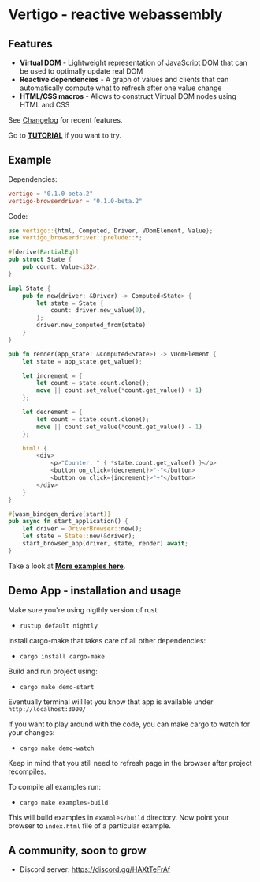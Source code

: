 Vertigo - reactive webassembly
===================

Features
--------------

* **Virtual DOM** - Lightweight representation of JavaScript DOM that can be used to optimally update real DOM
* **Reactive dependencies** - A graph of values and clients that can automatically compute what to refresh after one value change
* **HTML/CSS macros** - Allows to construct Virtual DOM nodes using HTML and CSS

See [Changelog](/CHANGES.md) for recent features.

Go to **[TUTORIAL](/tutorial.md)** if you want to try.

Example
--------------

Dependencies:

```toml
vertigo = "0.1.0-beta.2"
vertigo-browserdriver = "0.1.0-beta.2"
```

Code:

```rust
use vertigo::{html, Computed, Driver, VDomElement, Value};
use vertigo_browserdriver::prelude::*;

#[derive(PartialEq)]
pub struct State {
    pub count: Value<i32>,
}

impl State {
    pub fn new(driver: &Driver) -> Computed<State> {
        let state = State {
            count: driver.new_value(0),
        };
        driver.new_computed_from(state)
    }
}

pub fn render(app_state: &Computed<State>) -> VDomElement {
    let state = app_state.get_value();

    let increment = {
        let count = state.count.clone();
        move || count.set_value(*count.get_value() + 1)
    };

    let decrement = {
        let count = state.count.clone();
        move || count.set_value(*count.get_value() - 1)
    };

    html! {
        <div>
            <p>"Counter: " { *state.count.get_value() }</p>
            <button on_click={decrement}>"-"</button>
            <button on_click={increment}>"+"</button>
        </div>
    }
}

#[wasm_bindgen_derive(start)]
pub async fn start_application() {
    let driver = DriverBrowser::new();
    let state = State::new(&driver);
    start_browser_app(driver, state, render).await;
}
```

Take a look at **[More examples here](/examples)**.

Demo App - installation and usage
--------------

Make sure you're using nigthly version of rust:

* `rustup default nightly`

Install cargo-make that takes care of all other dependencies:

* `cargo install cargo-make`

Build and run project using:

* `cargo make demo-start`

Eventually terminal will let you know that app is available under `http://localhost:3000/`

If you want to play around with the code, you can make cargo to watch for your changes:

* `cargo make demo-watch`

Keep in mind that you still need to refresh page in the browser after project recompiles.

To compile all examples run:

* `cargo make examples-build`

This will build examples in `examples/build` directory. Now point your browser to `index.html` file of a particular example.

A community, soon to grow
--------------

* Discord server: <https://discord.gg/HAXtTeFrAf>
